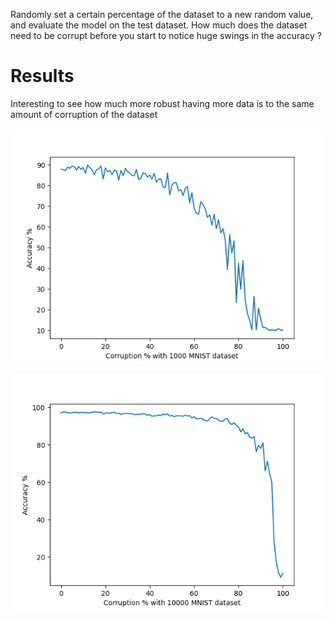 Randomly set a certain percentage of the dataset to a new random value, and evaluate the model on the test dataset. How much does the dataset need to be corrupt before you start to notice huge swings in the accuracy ?


# Results
Interesting to see how much more robust having more data is to the same amount of corruption of the dataset

![Corruption 1 000](./corruption_1000.png)

![Corruption 10 000](./corruption_10000.png)
